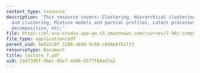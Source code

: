 ```yaml
---
content_type: resource
description: 'This resource covers: Clustering, Hierarchical clustering, Mixture models
  and clustering, Mixture models and partial profiles, Latent processes and matrix
  decomposition, etc.'
file: https://ol-ocw-studio-app-qa.s3.amazonaws.com/courses/7-90j-computational-functional-genomics-spring-2005/2a973d6f56ecd5e7ad4b5577f84ad7a2_lecture_7.pdf
file_type: application/pdf
parent_uid: 8e422c8f-7248-ab9d-9c08-c848e8f61f13
resourcetype: Document
title: lecture_7.pdf
uid: 2a973d6f-56ec-d5e7-ad4b-5577f84ad7a2
---
```

